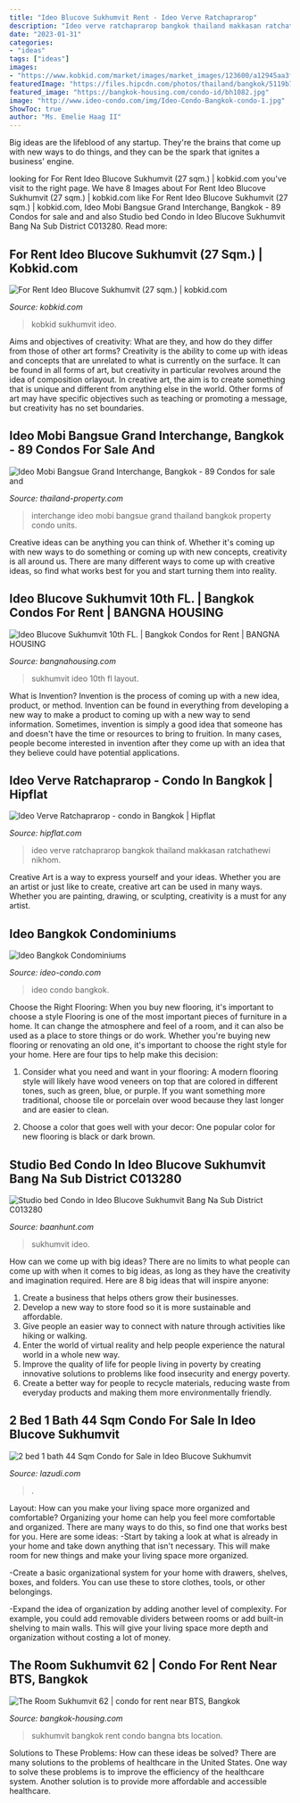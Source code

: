 ```yaml
---
title: "Ideo Blucove Sukhumvit Rent - Ideo Verve Ratchaprarop"
description: "Ideo verve ratchaprarop bangkok thailand makkasan ratchathewi nikhom"
date: "2023-01-31"
categories:
- "ideas"
tags: ["ideas"]
images:
- "https://www.kobkid.com/market/images/market_images/123600/a12945aa3fd8657.jpg"
featuredImage: "https://files.hipcdn.com/photos/thailand/bangkok/5119b76def23779a610008fa/ideo-verve-ratchaprarop-condo-bangkok-596d79a5b8a1bc5bc2001350_full.jpg"
featured_image: "https://bangkok-housing.com/condo-id/bh1082.jpg"
image: "http://www.ideo-condo.com/img/Ideo-Condo-Bangkok-condo-1.jpg"
ShowToc: true
author: "Ms. Emelie Haag II"
---
```



Big ideas are the lifeblood of any startup. They're the brains that come up with new ways to do things, and they can be the spark that ignites a business' engine.

	

		
looking for For Rent Ideo Blucove Sukhumvit (27 sqm.) | kobkid.com you've visit to the right page. We have 8 Images about For Rent Ideo Blucove Sukhumvit (27 sqm.) | kobkid.com like For Rent Ideo Blucove Sukhumvit (27 sqm.) | kobkid.com, Ideo Mobi Bangsue Grand Interchange, Bangkok - 89 Condos for sale and and also Studio bed Condo in Ideo Blucove Sukhumvit Bang Na Sub District C013280. Read more:
		
    
## For Rent Ideo Blucove Sukhumvit (27 Sqm.) | Kobkid.com

<img loading=lazy src="https://www.kobkid.com/market/images/market_images/123600/a12945aa3fd8657.jpg" onerror="this.onerror=null;this.src='https://tse2.mm.bing.net/th?id=OIP.W_rJuUSztA52bKdPHRgxMAHaFj&amp;pid=15.1';" alt="For Rent Ideo Blucove Sukhumvit (27 sqm.) | kobkid.com">

_Source: kobkid.com_

>kobkid sukhumvit ideo. 

	

Aims and objectives of creativity: What are they, and how do they differ from those of other art forms?
Creativity is the ability to come up with ideas and concepts that are unrelated to what is currently on the surface. It can be found in all forms of art, but creativity in particular revolves around the idea of composition orlayout. In creative art, the aim is to create something that is unique and different from anything else in the world. Other forms of art may have specific objectives such as teaching or promoting a message, but creativity has no set boundaries.

    
## Ideo Mobi Bangsue Grand Interchange, Bangkok - 89 Condos For Sale And

<img loading=lazy src="https://photosrp.thailand-property.com/1.0-TH-21489-PJ-6721-1867452489564eb8a71710a-0-1080-625/ideo-mobi-bangsue-grand-interchange.jpg" onerror="this.onerror=null;this.src='https://tse4.mm.bing.net/th?id=OIP.QrBBB_XoKyHbRlPCP7cWKgHaD8&amp;pid=15.1';" alt="Ideo Mobi Bangsue Grand Interchange, Bangkok - 89 Condos for sale and">

_Source: thailand-property.com_

>interchange ideo mobi bangsue grand thailand bangkok property condo units. 

	

Creative ideas can be anything you can think of. Whether it's coming up with new ways to do something or coming up with new concepts, creativity is all around us. There are many different ways to come up with creative ideas, so find what works best for you and start turning them into reality.

    
## Ideo Blucove Sukhumvit 10th FL. | Bangkok Condos For Rent | BANGNA HOUSING

<img loading=lazy src="https://bangnahousing.com/en/wp-content/uploads/sites/4/2018/12/100-4.jpg" onerror="this.onerror=null;this.src='https://tse1.mm.bing.net/th?id=OIP.yZe6CHTod2DhODWrq2d51wHaE8&amp;pid=15.1';" alt="Ideo Blucove Sukhumvit 10th FL. | Bangkok Condos for Rent | BANGNA HOUSING">

_Source: bangnahousing.com_

>sukhumvit ideo 10th fl layout. 

	

What is Invention?
Invention is the process of coming up with a new idea, product, or method. Invention can be found in everything from developing a new way to make a product to coming up with a new way to send information. Sometimes, invention is simply a good idea that someone has and doesn't have the time or resources to bring to fruition. In many cases, people become interested in invention after they come up with an idea that they believe could have potential applications.

    
## Ideo Verve Ratchaprarop - Condo In Bangkok | Hipflat

<img loading=lazy src="https://files.hipcdn.com/photos/thailand/bangkok/5119b76def23779a610008fa/ideo-verve-ratchaprarop-condo-bangkok-596d79a5b8a1bc5bc2001350_full.jpg" onerror="this.onerror=null;this.src='https://tse2.mm.bing.net/th?id=OIP.84TsJyfj51HO17CIMMOLOgHaEI&amp;pid=15.1';" alt="Ideo Verve Ratchaprarop - condo in Bangkok | Hipflat">

_Source: hipflat.com_

>ideo verve ratchaprarop bangkok thailand makkasan ratchathewi nikhom. 

	

Creative Art is a way to express yourself and your ideas. Whether you are an artist or just like to create, creative art can be used in many ways. Whether you are painting, drawing, or sculpting, creativity is a must for any artist.

    
## Ideo Bangkok Condominiums

<img loading=lazy src="http://www.ideo-condo.com/img/Ideo-Condo-Bangkok-condo-1.jpg" onerror="this.onerror=null;this.src='https://tse3.mm.bing.net/th?id=OIP.kvBi_5pKo6z0hKi0baTkhQHaEK&amp;pid=15.1';" alt="Ideo Bangkok Condominiums">

_Source: ideo-condo.com_

>ideo condo bangkok. 

	

Choose the Right Flooring: When you buy new flooring, it's important to choose a style
Flooring is one of the most important pieces of furniture in a home. It can change the atmosphere and feel of a room, and it can also be used as a place to store things or do work. Whether you're buying new flooring or renovating an old one, it's important to choose the right style for your home. Here are four tips to help make this decision: 
1. Consider what you need and want in your flooring: A modern flooring style will likely have wood veneers on top that are colored in different tones, such as green, blue, or purple. If you want something more traditional, choose tile or porcelain over wood because they last longer and are easier to clean. 

2. Choose a color that goes well with your decor: One popular color for new flooring is black or dark brown.

    
## Studio Bed Condo In Ideo Blucove Sukhumvit Bang Na Sub District C013280

<img loading=lazy src="https://baanhunt.com/images/thumbs/016/0163250_studio-bed-condo-in-ideo-blucove-sukhumvit-bang-na-sub-district-c013280_600.jpeg" onerror="this.onerror=null;this.src='https://tse3.mm.bing.net/th?id=OIP.Wd9c5GP8ZvD6sAjfwfRFPwHaFj&amp;pid=15.1';" alt="Studio bed Condo in Ideo Blucove Sukhumvit Bang Na Sub District C013280">

_Source: baanhunt.com_

>sukhumvit ideo. 

	

How can we come up with big ideas?
There are no limits to what people can come up with when it comes to big ideas, as long as they have the creativity and imagination required. Here are 8 big ideas that will inspire anyone:
1. Create a business that helps others grow their businesses. 
2. Develop a new way to store food so it is more sustainable and affordable. 
3. Give people an easier way to connect with nature through activities like hiking or walking. 
4. Enter the world of virtual reality and help people experience the natural world in a whole new way. 
5. Improve the quality of life for people living in poverty by creating innovative solutions to problems like food insecurity and energy poverty. 
6. Create a better way for people to recycle materials, reducing waste from everyday products and making them more environmentally friendly. 

    
## 2 Bed 1 Bath 44 Sqm Condo For Sale In Ideo Blucove Sukhumvit

<img loading=lazy src="https://img.lazudi.com/public/properties/8937/16186810124980.jpg?dpr=2" onerror="this.onerror=null;this.src='https://tse2.mm.bing.net/th?id=OIP.AZUfB6xeazN6-62CYWYXAwHaJy&amp;pid=15.1';" alt="2 bed 1 bath 44 Sqm Condo for Sale in Ideo Blucove Sukhumvit">

_Source: lazudi.com_

>. 

	

Layout: How can you make your living space more organized and comfortable?
Organizing your home can help you feel more comfortable and organized. There are many ways to do this, so find one that works best for you. Here are some ideas:
-Start by taking a look at what is already in your home and take down anything that isn't necessary. This will make room for new things and make your living space more organized.

-Create a basic organizational system for your home with drawers, shelves, boxes, and folders. You can use these to store clothes, tools, or other belongings.

-Expand the idea of organization by adding another level of complexity. For example, you could add removable dividers between rooms or add built-in shelving to main walls. This will give your living space more depth and organization without costing a lot of money.

    
## The Room Sukhumvit 62 | Condo For Rent Near BTS, Bangkok

<img loading=lazy src="https://bangkok-housing.com/condo-id/bh1082.jpg" onerror="this.onerror=null;this.src='https://tse4.mm.bing.net/th?id=OIP.7LfaK9LGb_7I7xe5svyQzQAAAA&amp;pid=15.1';" alt="The Room Sukhumvit 62 | condo for rent near BTS, Bangkok">

_Source: bangkok-housing.com_

>sukhumvit bangkok rent condo bangna bts location. 

	

Solutions to These Problems: How can these ideas be solved?
There are many solutions to the problems of healthcare in the United States. One way to solve these problems is to improve the efficiency of the healthcare system. Another solution is to provide more affordable and accessible healthcare.


